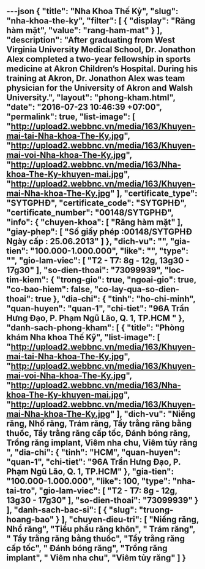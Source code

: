 ---json
{
    "title": "Nha Khoa Thế Kỷ",
    "slug": "nha-khoa-the-ky",
    "filter": [
        {
            "display": "Răng hàm mặt",
            "value": "rang-ham-mat"
        }
    ],
    "description": "After graduating from West Virginia University Medical School, Dr. Jonathon Alex completed a two-year fellowship in sports medicine at Akron Children’s Hospital. During his training at Akron, Dr. Jonathon Alex was team physician for the University of Akron and Walsh University.",
    "layout": "phong-kham.html",
    "date": "2016-07-23 10:46:39 +07:00",
    "permalink": true,
    "list-image": [
        "http://upload2.webbnc.vn/media/163/Khuyen-mai-tai-Nha-khoa-The-Ky.jpg",
        "http://upload2.webbnc.vn/media/163/Khuyen-mai-voi-Nha-khoa-The-Ky.jpg",
        "http://upload2.webbnc.vn/media/163/Nha-khoa-The-Ky-khuyen-mai.jpg",
        "http://upload2.webbnc.vn/media/163/Khuyen-mai-Nha-khoa-The-Ky.jpg"
    ],
    "certificate_type": "SYTGPHĐ",
    "certificate_code": "SYTGPHĐ",
    "certificate_number": "00148/SYTGPHĐ",
    "info": {
        "chuyen-khoa": [
            "Răng hàm mặt"
        ],
        "giay-phep": [
            "Số giấy phép :00148/SYTGPHĐ <br /> Ngày cấp : 25.06.2013"
        ]
    },
    "dich-vu": "",
    "gia-tien": "100.000-1.000.000",
    "like": "",
    "type": "",
    "gio-lam-viec": [
        "T2 - T7: 8g - 12g, 13g30 - 17g30"
    ],
    "so-dien-thoai": "73099939",
    "loc-tim-kiem": {
        "trong-gio": true,
        "ngoai-gio": true,
        "co-bao-hiem": false,
        "co-lay-qua-so-dien-thoai": true
    },
    "dia-chi": {
        "tinh": "ho-chi-minh",
        "quan-huyen": "quan-1",
        "chi-tiet": "96A Trần Hưng Đạo, P. Phạm Ngũ Lão, Q. 1, TP.HCM  "
    },
    "danh-sach-phong-kham": [
        {
            "title": "Phòng khám  Nha khoa Thế Kỹ",
            "list-image": [
                "http://upload2.webbnc.vn/media/163/Khuyen-mai-tai-Nha-khoa-The-Ky.jpg",
                "http://upload2.webbnc.vn/media/163/Khuyen-mai-voi-Nha-khoa-The-Ky.jpg",
                "http://upload2.webbnc.vn/media/163/Nha-khoa-The-Ky-khuyen-mai.jpg",
                "http://upload2.webbnc.vn/media/163/Khuyen-mai-Nha-khoa-The-Ky.jpg"
            ],
            "dich-vu": "Niềng răng, Nhổ răng, Trám răng, Tẩy trằng răng bằng thuốc, Tẩy trằng răng cấp tốc, Đánh bóng răng, Trồng răng implant, Viêm nha chu, Viêm tủy răng ",
            "dia-chi": {
                "tinh": "HCM",
                "quan-huyen": "quan-1",
                "chi-tiet": "96A Trần Hưng Đạo, P. Phạm Ngũ Lão, Q. 1, TP.HCM"
            },
            "gia-tien": "100.000-1.000.000",
            "like": 100,
            "type": "nha-tai-tro",
            "gio-lam-viec": [
                "T2 - T7: 8g - 12g, 13g30 - 17g30"
            ],
            "so-dien-thoai": "73099939"
        }
    ],
    "danh-sach-bac-si": [
        {
            "slug": "truong-hoang-bao"
        }
    ],
    "chuyen-dieu-tri": [
        "Niềng răng, Nhổ răng",
        "Tiểu phẩu răng khôn",
        " Trám răng",
        " Tẩy trằng răng bằng thuốc",
        "Tẩy trằng răng cấp tốc",
        " Đánh bóng răng",
        "Trồng răng implant",
        " Viêm nha chu",
        "Viêm tủy răng"
    ]
}
---
